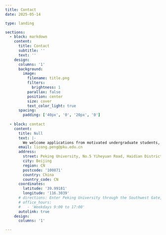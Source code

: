 ```yaml
---
title: Contact
date: 2025-05-14

type: landing

sections:
  - block: markdown
    content:
      title: Contact
      subtitle: ''
      text: ''
    design:
      columns: '1'
      background:
        image: 
          filename: title.png
          filters:
            brightness: 1
          parallax: false
          position: center
          size: cover
          text_color_light: true
      spacing:
        padding: ['40px', '0', '20px', '0']
    
  - block: contact
    content:
      title: Null
      text: |-
        We welcome applications from motivated undergraduate students, Ph.D. candidates, and postdoctoral researchers. Feel free to reach out if you're interested.
      email: licong.peng@pku.edu.cn
      address:
        street: Peking University, No.5 Yiheyuan Road, Haidian District
        city: Beijing
        region: CN
        postcode: '100871'
        country: China
        country_code: CN
      coordinates:
        latitude: '39.99181'
        longitude: '116.3039'
      # directions: Enter Peking University through the Southwest Gate, then proceed to Office 315 on the third floor of the Yi Yuan.
      # office_hours:
      #   - 'Weekdays 9:00 to 17:00'
      autolink: true
    design:
      columns: '1'

---
```

